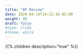 ```yaml
---
title: "AP Review"
date: 2020-04-14T14:21:16-05:00
weight: 30
draft: false
#type: slide
#theme: white
---
```


{{% children description="true" %}}

